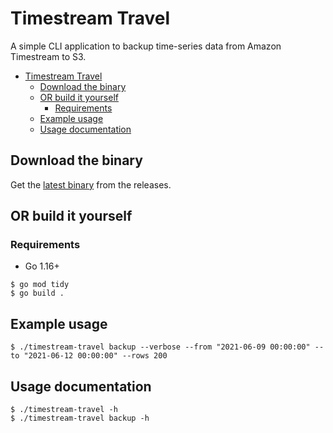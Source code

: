 # Timestream Travel

A simple CLI application to backup time-series data from Amazon Timestream to S3.

- [Timestream Travel](#timestream-travel)
  - [Download the binary](#download-the-binary)
  - [OR build it yourself](#or-build-it-yourself)
    - [Requirements](#requirements)
  - [Example usage](#example-usage)
  - [Usage documentation](#usage-documentation)

## Download the binary

Get the [latest binary](https://github.com/RingierIMU/timestream-travel/releases/latest) from the releases.

## OR build it yourself

### Requirements
 - Go 1.16+


```shell
$ go mod tidy
$ go build .
```

## Example usage

```shell
$ ./timestream-travel backup --verbose --from "2021-06-09 00:00:00" --to "2021-06-12 00:00:00" --rows 200
```

## Usage documentation

```shell
$ ./timestream-travel -h
$ ./timestream-travel backup -h
```